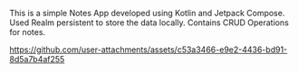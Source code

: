 This is a simple Notes App developed using Kotlin and Jetpack Compose.
Used Realm persistent to store the data locally.
Contains CRUD Operations for notes.


https://github.com/user-attachments/assets/c53a3466-e9e2-4436-bd91-8d5a7b4af255

